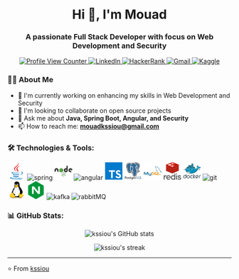 <h1 align="center">Hi 👋, I'm Mouad</h1>
<h3 align="center">A passionate Full Stack Developer with focus on Web Development and Security</h3>



<p align="center">
  <a href="#">
    <img src="https://komarev.com/ghpvc/?username=kssiou&style=flat-square" alt="Profile View Counter" />
  </a>
  <a href="https://linkedin.com/in/mouadkssiou">
    <img src="https://img.shields.io/badge/LinkedIn-%230077B5.svg?style=flat-square&logo=linkedin&logoColor=white" alt="LinkedIn" />
  </a>
  <a href="https://www.hackerrank.com/mouadkssiou">
    <img src="https://img.shields.io/badge/-HackerRank-2EC866?style=flat-square&logo=HackerRank&logoColor=white" alt="HackerRank" />
  </a>
  <a href="mailto:mouadkssiou@gmail.com">
    <img src="https://img.shields.io/badge/-Gmail-c14438?style=flat-square&logo=Gmail&logoColor=white" alt="Gmail" />
  </a>
  <a href="https://kaggle.com/mouadkssiou">
    <img src="https://img.shields.io/badge/-Kaggle-20BEFF?style=flat-square&logo=Kaggle&logoColor=white" alt="Kaggle" />
  </a>
</p>

### 👨‍💻 About Me

- 🔭 I'm currently working on enhancing my skills in Web Development and Security
- 👯 I'm looking to collaborate on open source projects
- 💬 Ask me about **Java, Spring Boot, Angular, and Security**
- 📫 How to reach me: **mouadkssiou@gmail.com**



### 🛠 Technologies & Tools:

<p align="left">
  <!-- Backend -->
  <img src="https://raw.githubusercontent.com/devicons/devicon/master/icons/java/java-original.svg" alt="java" width="40" height="40"/>
  <img src="https://www.vectorlogo.zone/logos/springio/springio-icon.svg" alt="spring" width="40" height="40"/>
  <img src="https://raw.githubusercontent.com/devicons/devicon/master/icons/nodejs/nodejs-original-wordmark.svg" alt="nodejs" width="40" height="40"/>
  <!-- Frontend -->
  <img src="https://angular.io/assets/images/logos/angular/angular.svg" alt="angular" width="40" height="40"/>
  <img src="https://raw.githubusercontent.com/devicons/devicon/master/icons/typescript/typescript-original.svg" alt="typescript" width="40" height="40"/>
  <!-- Database & Cache -->
  <img src="https://raw.githubusercontent.com/devicons/devicon/master/icons/postgresql/postgresql-original-wordmark.svg" alt="postgresql" width="40" height="40"/>
  <img src="https://raw.githubusercontent.com/devicons/devicon/master/icons/mysql/mysql-original-wordmark.svg" alt="mysql" width="40" height="40"/>
  <img src="https://raw.githubusercontent.com/devicons/devicon/master/icons/redis/redis-original-wordmark.svg" alt="redis" width="40" height="40"/>
  <!-- DevOps & Tools -->
  <img src="https://raw.githubusercontent.com/devicons/devicon/master/icons/docker/docker-original-wordmark.svg" alt="docker" width="40" height="40"/>
  <img src="https://www.vectorlogo.zone/logos/git-scm/git-scm-icon.svg" alt="git" width="40" height="40"/>
  <img src="https://raw.githubusercontent.com/devicons/devicon/master/icons/linux/linux-original.svg" alt="linux" width="40" height="40"/>
  <img src="https://raw.githubusercontent.com/devicons/devicon/master/icons/nginx/nginx-original.svg" alt="nginx" width="40" height="40"/>
  <!-- Message Brokers -->
  <img src="https://www.vectorlogo.zone/logos/apache_kafka/apache_kafka-icon.svg" alt="kafka" width="40" height="40"/>
  <img src="https://www.vectorlogo.zone/logos/rabbitmq/rabbitmq-icon.svg" alt="rabbitMQ" width="40" height="40"/>
</p>

### 📊 GitHub Stats:

<p align="center">
  <img src="https://github-readme-stats.vercel.app/api?username=kssiou&hide=stars,issues&show_icons=true&theme=dark&rank_icon=github" alt="kssiou's GitHub stats" />
</p>

<p align="center">
  <img src="https://github-readme-streak-stats.herokuapp.com/?user=kssiou&theme=dark" alt="kssiou's streak" />
</p>


---
⭐️ From [kssiou](https://github.com/kssiou)
